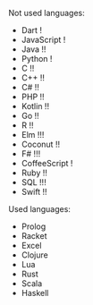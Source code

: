 Not used languages:
 * Dart !
 * JavaScript !
 * Java !!
 * Python !
 * C !!
 * C++ !!
 * C# !!
 * PHP !!
 * Kotlin !!
 * Go !!
 * R !!
 * Elm !!!
 * Coconut !!
 * F# !!!
 * CoffeeScript !
 * Ruby !!
 * SQL !!!
 * Swift !!

Used languages:
 * Prolog
 * Racket
 * Excel
 * Clojure
 * Lua
 * Rust
 * Scala
 * Haskell
